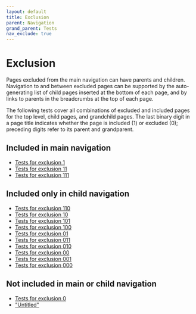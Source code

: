 ```yaml
---
layout: default
title: Exclusion
parent: Navigation
grand_parent: Tests
nav_exclude: true
---
```


# Exclusion

Pages excluded from the main navigation can have parents and children. Navigation to and between excluded pages can be supported by the auto-generating list of child pages inserted at the bottom of each page, and by links to parents in the breadcrumbs at the top of each page.

The following tests cover all combinations of excluded and included pages for the top level, child pages, and grandchild pages. The last binary digit in a page title indicates whether the page is included (1) or excluded (0); preceding digits refer to its parent and grandparent.

## Included in main navigation

- [Tests for exclusion 1](1/)
- [Tests for exclusion 11](11/)
- [Tests for exclusion 111](111/)

## Included only in child navigation

- [Tests for exclusion 110](110/)
- [Tests for exclusion 10](10/)
- [Tests for exclusion 101](101/)
- [Tests for exclusion 100](100/)
- [Tests for exclusion 01](01/)
- [Tests for exclusion 011](011/)
- [Tests for exclusion 010](010/)
- [Tests for exclusion 00](00/)
- [Tests for exclusion 001](001/)
- [Tests for exclusion 000](000/)

## Not included in main or child navigation

- [Tests for exclusion 0](0/)
- ["Untitled"](untitled/)
